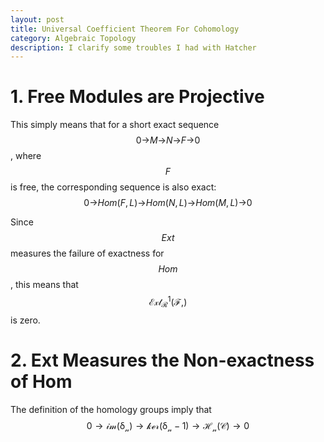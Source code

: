 ```yaml
---
layout: post
title: Universal Coefficient Theorem For Cohomology
category: Algebraic Topology
description: I clarify some troubles I had with Hatcher
---
```



# 1. Free Modules are Projective
This simply means that for a short exact sequence  $$0\mathcal{\to}M\mathcal{\to}N\mathcal{\to}F\mathcal{\to}0$$ , 
where $$F$$ is free, the corresponding sequence is also exact: 
$$0\mathcal{\to} Hom(F,L) \mathcal{\to} Hom(N,L)\mathcal{\to} Hom(M,L) \mathcal{\to}0$$

Since $${Ext}$$  measures the failure of exactness for $${Hom}$$,
this means that $$\mathcal{Ext^1_R(F,)}$$ is zero.

# 2. Ext Measures the Non-exactness of Hom
The definition of the homology groups imply that  $$0\mathcal{\to im(\delta_n)\to ker(\delta_n-1)\to H_n(C)\to 0}$$
